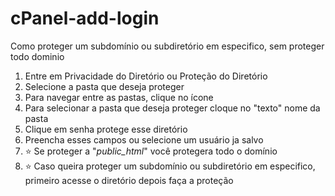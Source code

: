 # cPanel-add-login
Como proteger um subdomínio ou subdiretório em especifico, sem proteger todo dominio

1. Entre em Privacidade do Diretório ou Proteção do Diretório
2. Selecione a pasta que deseja proteger
3. Para navegar entre as pastas, clique no ícone
4. Para selecionar a pasta que deseja proteger cloque no "texto" nome da pasta
5. Clique em senha protege esse diretório
6. Preencha esses campos ou selecione um usuário ja salvo
7. ⭐ Se proteger a "*public_html*" você protegera todo o domínio
8. ⭐ Caso queira proteger um subdomínio ou subdiretório em especifico, primeiro acesse o diretório depois faça a proteção


